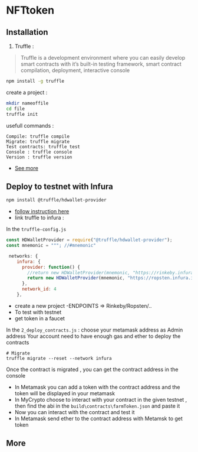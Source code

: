 # NFTtoken

## Installation

1) Truffle :
> Truffle is a development environment where you can easily
develop smart contracts with it’s built-in testing framework, smart contract
compilation, deployment, interactive console

```bash
npm install -g truffle
```
create a project :  
```bash
mkdir nameoffile
cd file
truffle init
```
usefull commands :
```shell
Compile: truffle compile
Migrate: truffle migrate
Test contracts: truffle test
Console : truffle console
Version : truffle version
```
* [See more](https://github.com/trufflesuite/truffle)

## Deploy to testnet with Infura
```bash
npm install @truffle/hdwallet-provider
```
* [follow instruction here](https://www.trufflesuite.com/tutorials/using-infura-custom-provider)
* link truffle to infura :

In the `truffle-config.js` 

```javascript
const HDWalletProvider = require("@truffle/hdwallet-provider");
const mnemonic = """; //#mnemonic"
```
```javascript
 networks: {
    infura: {
      provider: function() {
        //return new HDWalletProvider(mnemonic, "https://rinkeby.infura.io/v3/paths")
        return new HDWalletProvider(mnemonic, "https://ropsten.infura.io/v3/paths")
      },
      network_id: 4
    },
```
* create a new project -ENDPOINTS => Rinkeby/Ropsten/..
* To test with testnet
* get token in a faucet

In the `2_deploy_contracts.js` : choose your metamask address as Admin address
Your account need to have enough gas and ether to deploy the contracts

```shell
# Migrate
truffle migrate --reset --network infura
```
Once the contract is migrated , you can get the contract address in the console
- In Metamask you can add a token with the contract address and the token will be displayed in your metamask
- In MyCrypto choose to interact with your contract in the given testnet , then find the abi in the `build\contracts\farmToken.json` and paste it
- Now you can interact with the contract and test it
- In Metamask send ether to the contract address with Metamsk to get token


## More
